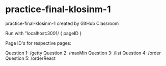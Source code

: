 # practice-final-klosinm-1
practice-final-klosinm-1 created by GitHub Classroom

Run with "localhost:3001/ { pageID }

Page ID's for respective pages:


Question 1: /getty
Question 2: /maxMin
Question 3: /list
Question 4: /order
Question 5: /orderReact
